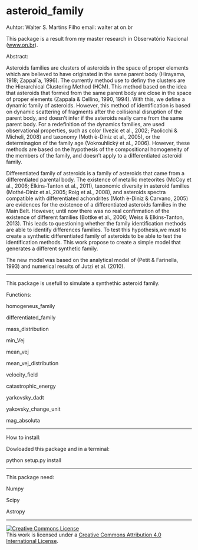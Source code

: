 # asteroid_family
Auhtor: Walter S. Martins Filho
email: walter at on.br

This package is a result from my master research in Observatório Nacional (www.on.br).

Abstract:

Asteroids families are clusters of asteroids in the space of proper elements which are believed to have originated in the same parent body (Hirayama, 1918; Zappal`a, 1996). The currently method use to definy the clusters are the Hierarchical Clustering Method (HCM). This method based on the idea that asteroids that formed from the same parent body are close in the space of proper elements (Zappala & Cellino, 1990, 1994). With this, we define a dynamic family of asteroids. However, this method of identification is based on dynamic scattering of fragments after the collisional disruption of the parent body, and doesn’t infer if the asteroids really came from the same parent body. For a redefinition of the dynamics families, are used observational properties, such as color (Ivezic et al., 2002; Paolicchi & Micheli, 2008) and taxonomy (Moth ́e-Diniz et al., 2005), or the determinagion of the family age (Vokrouhlický et al., 2006). However, these methods are based on the hypothesis of the compositional homogeneity of the members of the family, and doesn’t apply to a differentiated asteroid family.

Differentiated family of asteroids is a family of asteroids that came from a differentiated parental body. The existence of metallic meteorites (McCoy et al., 2006; Elkins-Tanton et al., 2011), taxonomic diversity in asteroid families (Mothé-Diniz et al.,2005; Roig et al., 2008), and asteroids spectra compatible with differentiated achondrites (Moth ́e-Diniz & Carvano, 2005) are evidences for the existence of a differentiated asteroids families in the Main Belt. However, until now there was no real confirmation of the existence of different families (Bottke et al., 2006; Weiss & Elkins-Tanton, 2013). This leads to questioning whether the family identification methods are able to identify differences families. To test this hypothesis,we must to create a synthetic differentiated family of asteroids to be able to test the identification methods. This work propose to create a simple model that generates a different synthetic family.

The new model was based on the analytical model of (Petit & Farinella, 1993) and numerical results of Jutzi et al. (2010).

___

This package is usefull to simulate a synthethic asteroid family.

Functions:

homogeneus_family

differentiated_family

mass_distribution

min_Vej

mean_vej

mean_vej_distribution

velocity_field

catastrophic_energy

yarkovsky_dadt

yakovsky_change_unit

mag_absoluta
___
How to install:

Dowloaded this package and in a terminal:

python setup.py install

___
This package need:

Numpy

Scipy

Astropy

___

<a rel="license" href="http://creativecommons.org/licenses/by/4.0/"><img alt="Creative Commons License" style="border-width:0" src="https://i.creativecommons.org/l/by/4.0/88x31.png" /></a><br />This work is licensed under a <a rel="license" href="http://creativecommons.org/licenses/by/4.0/">Creative Commons Attribution 4.0 International License</a>.
